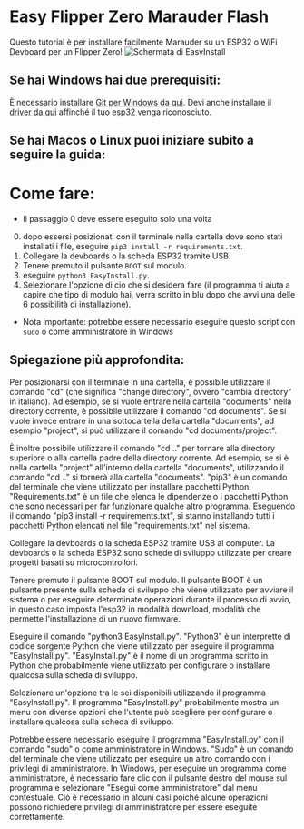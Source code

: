 # Easy Flipper Zero Marauder Flash
Questo tutorial è per installare facilmente Marauder su un ESP32 o WiFi Devboard per un Flipper Zero!
![ Schermata di EasyInstall](https://raw.githubusercontent.com/SkeletonMan03/FZEasyMarauderFlash/main/EasyInstall_Screenshot.png)

## Se hai Windows hai due prerequisiti:
È necessario installare [Git per Windows da qui](https://gitforwindows.org/).
Devi anche installare il [driver da qui](https://www.silabs.com/developers/usb-to-uart-bridge-vcp-drivers?Tab=downloads) affinché il tuo esp32 venga riconosciuto.
## Se hai Macos o Linux puoi iniziare subito a seguire la guida:
# Come fare:
* Il passaggio 0 deve essere eseguito solo una volta
0) dopo essersi posizionati con il terminale nella cartella dove sono stati installati i file, eseguire `pip3 install -r requirements.txt`.
1) Collegare la devboards o la scheda ESP32 tramite USB.
2) Tenere premuto il pulsante `BOOT` sul modulo. 
3) eseguire `python3 EasyInstall.py`.
4) Selezionare l'opzione di ciò che si desidera fare (il programma ti aiuta a capire che tipo di modulo hai, verra scritto in blu dopo che avvi una delle 6 possibilità di installazione).

* Nota importante: potrebbe essere necessario eseguire questo script con `sudo` o come amministratore in Windows


## Spiegazione più approfondita:

Per posizionarsi con il terminale in una cartella, è possibile utilizzare il comando "cd" (che significa "change directory", ovvero "cambia directory" in italiano). Ad esempio, se si vuole entrare nella cartella "documents" nella directory corrente, è possibile utilizzare il comando "cd documents". Se si vuole invece entrare in una sottocartella della cartella "documents", ad esempio "project", si può utilizzare il comando "cd documents/project".

È inoltre possibile utilizzare il comando "cd .." per tornare alla directory superiore o alla cartella padre della directory corrente. Ad esempio, se si è nella cartella "project" all'interno della cartella "documents", utilizzando il comando "cd .." si tornerà alla cartella "documents".
"pip3" è un comando del terminale che viene utilizzato per installare pacchetti Python. "Requirements.txt" è un file che elenca le dipendenze o i pacchetti Python che sono necessari per far funzionare qualche altro programma. Eseguendo il comando "pip3 install -r requirements.txt", si stanno installando tutti i pacchetti Python elencati nel file "requirements.txt" nel sistema.

Collegare la devboards o la scheda ESP32 tramite USB al computer. La devboards o la scheda ESP32 sono schede di sviluppo utilizzate per creare progetti basati su microcontrollori.

Tenere premuto il pulsante BOOT sul modulo. Il pulsante BOOT è un pulsante presente sulla scheda di sviluppo che viene utilizzato per avviare il sistema o per eseguire determinate operazioni durante il processo di avvio, in questo caso imposta l'esp32 in modalità download, modalità che permette l'installazione di un nuovo firmware.

Eseguire il comando "python3 EasyInstall.py". "Python3" è un interprette di codice sorgente Python che viene utilizzato per eseguire il programma "EasyInstall.py". "EasyInstall.py" è il nome di un programma scritto in Python che probabilmente viene utilizzato per configurare o installare qualcosa sulla scheda di sviluppo.

Selezionare un'opzione tra le sei disponibili utilizzando il programma "EasyInstall.py". Il programma "EasyInstall.py" probabilmente mostra un menu con diverse opzioni che l'utente può scegliere per configurare o installare qualcosa sulla scheda di sviluppo.

Potrebbe essere necessario eseguire il programma "EasyInstall.py" con il comando "sudo" o come amministratore in Windows. "Sudo" è un comando del terminale che viene utilizzato per eseguire un altro comando con i privilegi di amministratore. In Windows, per eseguire un programma come amministratore, è necessario fare clic con il pulsante destro del mouse sul programma e selezionare "Esegui come amministratore" dal menu contestuale. Ciò è necessario in alcuni casi poiché alcune operazioni possono richiedere privilegi di amministratore per essere eseguite correttamente.
